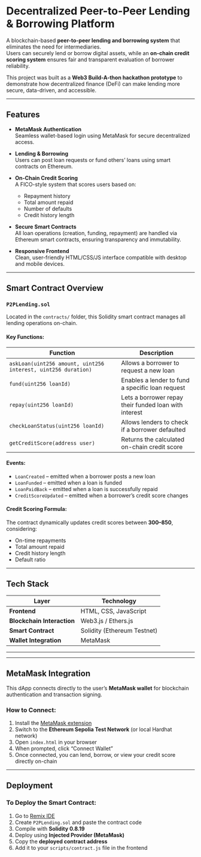 # Decentralized Peer-to-Peer Lending & Borrowing Platform

A blockchain-based **peer-to-peer lending and borrowing system** that eliminates the need for intermediaries.  
Users can securely lend or borrow digital assets, while an **on-chain credit scoring system** ensures fair and transparent evaluation of borrower reliability.

This project was built as a **Web3 Build-A-thon hackathon prototype** to demonstrate how decentralized finance (DeFi) can make lending more secure, data-driven, and accessible.

---

## Features

- **MetaMask Authentication**  
  Seamless wallet-based login using MetaMask for secure decentralized access.

- **Lending & Borrowing**  
  Users can post loan requests or fund others’ loans using smart contracts on Ethereum.

- **On-Chain Credit Scoring**  
  A FICO-style system that scores users based on:
  - Repayment history  
  - Total amount repaid  
  - Number of defaults  
  - Credit history length  

- **Secure Smart Contracts**  
  All loan operations (creation, funding, repayment) are handled via Ethereum smart contracts, ensuring transparency and immutability.

- **Responsive Frontend**  
  Clean, user-friendly HTML/CSS/JS interface compatible with desktop and mobile devices.

---

##  Smart Contract Overview

### `P2PLending.sol`
Located in the `contracts/` folder, this Solidity smart contract manages all lending operations on-chain.

#### Key Functions:
| Function | Description |
|-----------|--------------|
| `askLoan(uint256 amount, uint256 interest, uint256 duration)` | Allows a borrower to request a new loan |
| `fund(uint256 loanId)` | Enables a lender to fund a specific loan request |
| `repay(uint256 loanId)` | Lets a borrower repay their funded loan with interest |
| `checkLoanStatus(uint256 loanId)` | Allows lenders to check if a borrower defaulted |
| `getCreditScore(address user)` | Returns the calculated on-chain credit score |

#### Events:
- `LoanCreated` – emitted when a borrower posts a new loan  
- `LoanFunded` – emitted when a loan is funded  
- `LoanPaidBack` – emitted when a loan is successfully repaid  
- `CreditScoreUpdated` – emitted when a borrower’s credit score changes  

#### Credit Scoring Formula:
The contract dynamically updates credit scores between **300–850**, considering:
- On-time repayments  
- Total amount repaid  
- Credit history length  
- Default ratio  

---

## Tech Stack

| Layer | Technology |
|-------|-------------|
| **Frontend** | HTML, CSS, JavaScript |
| **Blockchain Interaction** | Web3.js / Ethers.js |
| **Smart Contract** | Solidity (Ethereum Testnet) |
| **Wallet Integration** | MetaMask |

---


---

##  MetaMask Integration

This dApp connects directly to the user’s **MetaMask wallet** for blockchain authentication and transaction signing.

### How to Connect:
1. Install the [MetaMask extension](https://metamask.io/download.html)  
2. Switch to the **Ethereum Sepolia Test Network** (or local Hardhat network)  
3. Open `index.html` in your browser  
4. When prompted, click “Connect Wallet”  
5. Once connected, you can lend, borrow, or view your credit score directly on-chain

---

##  Deployment

### To Deploy the Smart Contract:
1. Go to [Remix IDE](https://remix.ethereum.org)  
2. Create `P2PLending.sol` and paste the contract code  
3. Compile with **Solidity 0.8.19**  
4. Deploy using **Injected Provider (MetaMask)**  
5. Copy the **deployed contract address**  
6. Add it to your `scripts/contract.js` file in the frontend
